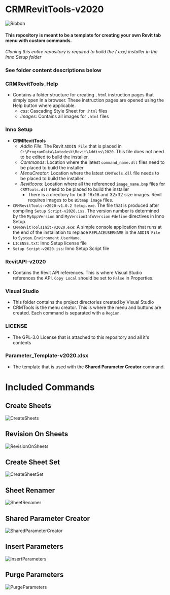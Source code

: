 # CRMRevitTools-v2020

![Ribbon](Readme_Images/ribbon.png?raw=true "Ribbon")

#### This repository is meant to be a template for creating your own Revit tab menu with custom commands.
*Cloning this entire repository is required to build the (.exe) installer in the Inno Setup folder*
### See folder content descriptions below

### CRMRevitTools_Help
* Contains a folder structure for creating `.html` instruction pages that simply open in a browser. These instruction pages are opened using the Help button where applicable.
  * *css*: Cascading Style Sheet for `.html` files
  *  *images*: Contains all images for `.html` files

### Inno Setup
 * **CRMRevitTools**
   * *Addin File*: The Revit `ADDIN File` that is placed in `C:\ProgramData\Autodesk\Revit\Addins\2020`. This file does not need to be edited to build the installer.
   * *Commands*: Location where the latest `command_name.dll` files need to be placed to build the installer
   * *MenuCreator*: Location where the latest `CRMTools.dll` file needs to be placed to build the installer
   * *RevitIcons*: Location where all the referenced `image_name.bmp` files for `CRMTools.dll` need to be placed to build the installer 
     * There is a directory for both 16x16 and 32x32 size images. Revit requires images to be `Bitmap image` files.
 * `CRMRevitTools-v2020-v1.0.2 Setup.exe`. The file that is produced after compiling `Setup Script-v2020.iss`. The version number is determined by the `MyAppVersion` and `MyVersionInfoVersion` `#define` directives in Inno Setup.
 * `CRMRevitToolsInit-v2020.exe`: A simple console application that runs at the end of the installation to replace `REPLACEUSERNAME` in the `ADDIN File` to `System.Environment.UserName`.
 * `LICENSE.txt`: Inno Setup license file
 * `Setup Script-v2020.iss`: Inno Setup Script file

### RevitAPI-v2020
 * Contains the Revit API references. This is where Visual Studio references the API. `Copy Local` should be set to `False` in Properties.

### Visual Studio
 * This folder contains the project directories created by Visual Studio
 * CRMTools is the menu creator. This is where the menu and buttons are created. Each command is separated with a `Region`.

### LICENSE
 * The GPL-3.0 License that is attached to this repository and all it's contents

### Parameter_Template-v2020.xlsx
 * The template that is used with the **Shared Parameter Creator** command.

# Included Commands
## Create Sheets
![CreateSheets](Readme_Images/create_sheets.gif?raw=true "CreateSheets")
## Revision On Sheets
![RevisionOnSheets](Readme_Images/revision_on_sheets.gif?raw=true "RevisionOnSheets")
## Create Sheet Set
![CreateSheetSet](Readme_Images/create_sheet_set.gif?raw=true "CreateSheetSet")
## Sheet Renamer
![SheetRenamer](Readme_Images/sheet_renamer.gif?raw=true "SheetRenamer")
## Shared Parameter Creator
![SharedParameterCreator](Readme_Images/shared_parameter_creator.png?raw=true "SharedParameterCreator")
## Insert Parameters
![InsertParameters](Readme_Images/insert_parameters.gif?raw=true "InsertParameters")
## Purge Parameters
![PurgeParameters](Readme_Images/purge_parameters.gif?raw=true "PurgeParameters")

